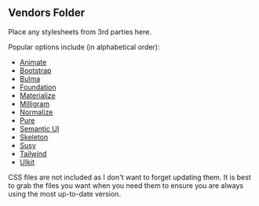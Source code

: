 ## Vendors Folder
Place any stylesheets from 3rd parties here.

Popular options include (in alphabetical order):
- [Animate](https://daneden.github.io/animate.css/)
- [Bootstrap](https://getbootstrap.com/)
- [Bulma](https://bulma.io/)
- [Foundation](https://foundation.zurb.com/)
- [Materialize](https://materializecss.com/)
- [Milligram](https://milligram.io/)
- [Normalize](https://necolas.github.io/normalize.css/)
- [Pure](https://purecss.io/)
- [Semantic UI](https://semantic-ui.com/)
- [Skeleton](http://getskeleton.com/)
- [Susy](https://www.oddbird.net/susy/)
- [Tailwind](https://tailwindcss.com/)
- [UIkit](https://getuikit.com/v2/index.html)

CSS files are not included as I don't want to forget updating them. It is best to grab the files you want when you need them to ensure you are always using the most up-to-date version.